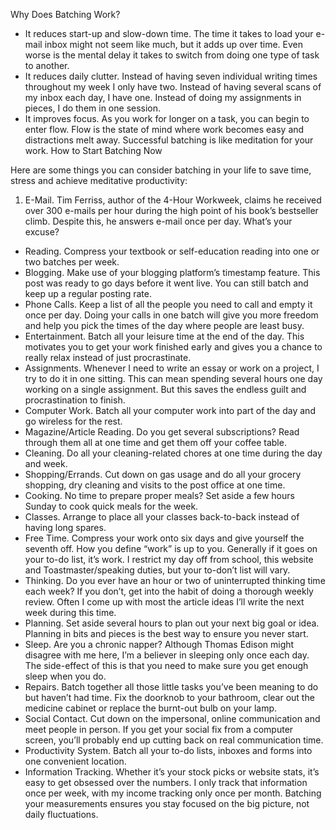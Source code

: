 Why Does Batching Work?

- It reduces start-up and slow-down time. The time it takes to load your e-mail inbox might not seem like much, but it adds up over time. Even worse is the mental delay it takes to switch from doing one type of task to another.
- It reduces daily clutter. Instead of having seven individual writing times throughout my week I only have two. Instead of having several scans of my inbox each day, I have one. Instead of doing my assignments in pieces, I do them in one session.
- It improves focus. As you work for longer on a task, you can begin to enter flow. Flow is the state of mind where work becomes easy and distractions melt away. Successful batching is like meditation for your work.
How to Start Batching Now

Here are some things you can consider batching in your life to save time, stress and achieve meditative productivity:

1. E-Mail. Tim Ferriss, author of the 4-Hour Workweek, claims he received over 300 e-mails per hour during the high point of his book’s bestseller climb. Despite this, he answers e-mail once per day. What’s your excuse?
- Reading. Compress your textbook or self-education reading into one or two batches per week.
- Blogging. Make use of your blogging platform’s timestamp feature. This post was ready to go days before it went live. You can still batch and keep up a regular posting rate.
- Phone Calls. Keep a list of all the people you need to call and empty it once per day. Doing your calls in one batch will give you more freedom and help you pick the times of the day where people are least busy.
- Entertainment. Batch all your leisure time at the end of the day. This motivates you to get your work finished early and gives you a chance to really relax instead of just procrastinate.
- Assignments. Whenever I need to write an essay or work on a project, I try to do it in one sitting. This can mean spending several hours one day working on a single assignment. But this saves the endless guilt and procrastination to finish.
- Computer Work. Batch all your computer work into part of the day and go wireless for the rest.
- Magazine/Article Reading. Do you get several subscriptions? Read through them all at one time and get them off your coffee table.
- Cleaning. Do all your cleaning-related chores at one time during the day and week.
- Shopping/Errands. Cut down on gas usage and do all your grocery shopping, dry cleaning and visits to the post office at one time.
- Cooking. No time to prepare proper meals? Set aside a few hours Sunday to cook quick meals for the week.
- Classes. Arrange to place all your classes back-to-back instead of having long spares.
- Free Time. Compress your work onto six days and give yourself the seventh off. How you define “work” is up to you. Generally if it goes on your to-do list, it’s work. I restrict my day off from school, this website and Toastmaster/speaking duties, but your to-don’t list will vary.
- Thinking. Do you ever have an hour or two of uninterrupted thinking time each week? If you don’t, get into the habit of doing a thorough weekly review. Often I come up with most the article ideas I’ll write the next week during this time.
- Planning. Set aside several hours to plan out your next big goal or idea. Planning in bits and pieces is the best way to ensure you never start.
- Sleep. Are you a chronic napper? Although Thomas Edison might disagree with me here, I’m a believer in sleeping only once each day. The side-effect of this is that you need to make sure you get enough sleep when you do.
- Repairs. Batch together all those little tasks you’ve been meaning to do but haven’t had time. Fix the doorknob to your bathroom, clear out the medicine cabinet or replace the burnt-out bulb on your lamp.
- Social Contact. Cut down on the impersonal, online communication and meet people in person. If you get your social fix from a computer screen, you’ll probably end up cutting back on real communication time.
- Productivity System. Batch all your to-do lists, inboxes and forms into one convenient location.
- Information Tracking. Whether it’s your stock picks or website stats, it’s easy to get obsessed over the numbers. I only track that information once per week, with my income tracking only once per month. Batching your measurements ensures you stay focused on the big picture, not daily fluctuations.
